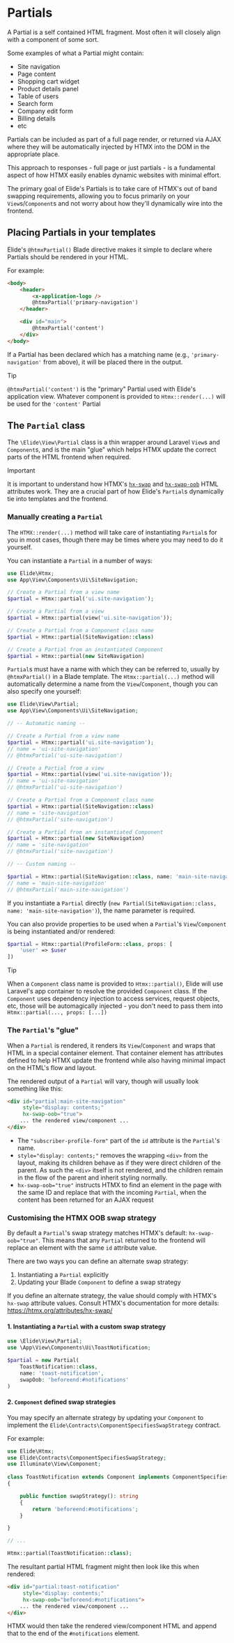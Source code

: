 # Partials

A Partial is a self contained HTML fragment. Most often it will closely align with a component of some sort.

Some examples of what a Partial might contain:

- Site navigation
- Page content
- Shopping cart widget
- Product details panel
- Table of users
- Search form
- Company edit form
- Billing details
- etc

Partials can be included as part of a full page render, or returned via AJAX where they will be automatically injected by HTMX into the DOM in the appropriate place.

This approach to responses - full page or just partials - is a fundamental aspect of how HTMX easily enables dynamic websites with minimal effort.

The primary goal of Elide's Partials is to take care of HTMX's out of band swapping requirements, allowing you to focus primarily on your `View`s/`Component`s and not worry about how they'll dynamically wire into the frontend. 

## Placing Partials in your templates

Elide's `@htmxPartial()` Blade directive makes it simple to declare where Partials should be rendered in your HTML.

For example:

```html
<body>
	<header>
		<x-application-logo />
		@htmxPartial('primary-navigation')
	</header>

	<div id="main">
		@htmxPartial('content')
	</div>
</body>
```

If a Partial has been declared which has a matching name (e.g., `'primary-navigation'` from above), it will be placed there in the output.

> [!TIP]
> `@htmxPartial('content')` is the "primary" Partial used with Elide's application view. Whatever component is provided to `Htmx::render(...)` will be used for the `'content'` Partial

## The `Partial` class

The `\Elide\View\Partial` class is a thin wrapper around Laravel `View`s and `Component`s, and is the main "glue" which helps HTMX update the correct parts of the HTML frontend when required.

> [!IMPORTANT]
> It is important to understand how HTMX's [`hx-swap`](https://htmx.org/attributes/hx-swap/) and [`hx-swap-oob`](https://htmx.org/attributes/hx-swap-oob/) HTML attributes work. They are a crucial part of how Elide's `Partial`s dynamically tie into templates and the frontend.
### Manually creating a `Partial`

The `HTMX::render(...)` method will take care of instantiating `Partial`s for you in most cases, though there may be times where you may need to do it yourself.

You can instantiate a `Partial` in a number of ways:

```php
use Elide\Htmx;
use App\View\Components\Ui\SiteNavigation;

// Create a Partial from a view name
$partial = Htmx::partial('ui.site-navigation');

// Create a Partial from a view
$partial = Htmx::partial(view('ui.site-navigation'));

// Create a Partial from a Component class name
$partial = Htmx::partial(SiteNavigation::class)

// Create a Partial from an instantiated Component
$partial = Htmx::partial(new SiteNavigation)
```

`Partial`s must have a name with which they can be referred to, usually by `@htmxPartial()` in a Blade template. The `Htmx::partial(...)` method will automatically determine a name from the `View`/`Component`, though you can also specify one yourself:

```php
use Elide\View\Partial;
use App\View\Components\Ui\SiteNavigation;

// -- Automatic naming --

// Create a Partial from a view name
$partial = Htmx::partial('ui.site-navigation');
// name = 'ui-site-navigation'
// @htmxPartial('ui-site-navigation')

// Create a Partial from a view
$partial = Htmx::partial(view('ui.site-navigation'));
// name = 'ui-site-navigation'
// @htmxPartial('ui-site-navigation')

// Create a Partial from a Component class name
$partial = Htmx::partial(SiteNavigation::class)
// name = 'site-navigation'
// @htmxPartial('site-navigation')

// Create a Partial from an instantiated Component
$partial = Htmx::partial(new SiteNavigation)
// name = 'site-navigation'
// @htmxPartial('site-navigation')

// -- Custom naming --

$partial = Htmx::partial(SiteNavigation::class, name: 'main-site-navigation')
// name = 'main-site-navigation'
// @htmxPartial('main-site-navigation')
```

If you instantiate a `Partial` directly (`new Partial(SiteNavigation::class, name: 'main-site-navigation')`), the name parameter is required.

You can also provide properties to be used when a `Partial`'s `View`/`Component` is being instantiated and/or rendered:

```php
$partial = Htmx::partial(ProfileForm::class, props: [
	'user' => $user
])
```

> [!TIP]
> When a `Component` class name is provided to `Htmx::partial()`, Elide will use Laravel's app container to resolve the provided `Component` class. If the `Component` uses dependency injection to access services, request objects, etc, those will be automagically injected - you don't need to pass them into `Htmx::partial(..., props: [...])`

### The `Partial`'s "glue"

When a `Partial` is rendered, it renders its `View`/`Component` and wraps that HTML in a special container element. That container element has attributes defined to help HTMX update the frontend while also having minimal impact on the HTML's flow and layout.

The rendered output of a `Partial` will vary, though will usually look something like this:

```html
<div id="partial:main-site-navigation" 
     style="display: contents;" 
     hx-swap-oob="true">
	... the rendered view/component ...
</div>
```

- The `"subscriber-profile-form"` part of the `id` attribute is the `Partial`'s name.
- `style="display: contents;"` removes the wrapping `<div>` from the layout, making its children behave as if they were direct children of the parent. As such the `<div>` itself is not rendered, and the children remain in the flow of the parent and inherit styling normally.
- `hx-swap-oob="true"` instructs HTMX to find an element in the page with the same ID and replace that with the incoming `Partial`, when the content has been returned for an AJAX request

### Customising the HTMX OOB swap strategy

By default a `Partial`'s swap strategy matches HTMX's default: `hx-swap-oob="true"`. This means that any `Partial` returned to the frontend will replace an element with the same `id` attribute value.

There are two ways you can define an alternate swap strategy:

1. Instantiating a `Partial` explicitly
2. Updating your Blade `Component` to define a swap strategy

If you define an alternate strategy, the value should comply with HTMX's `hx-swap` attribute values. Consult HTMX's documentation for more details: https://htmx.org/attributes/hx-swap/
#### 1. Instantiating a `Partial` with a custom swap strategy

```php
use \Elide\View\Partial;
use \App\View\Components\Ui\ToastNotification;

$partial = new Partial(
    ToastNotification::class,
    name: 'toast-notification',
    swapOob: 'beforeend:#notifications'
)

```

#### 2. `Component` defined swap strategies

You may specify an alternate strategy by updating your `Component` to implement the `Elide\Contracts\ComponentSpecifiesSwapStrategy` contract.

For example:

```php
use Elide\Htmx;
use Elide\Contracts\ComponentSpecifiesSwapStrategy;  
use Illuminate\View\Component;  
  
class ToastNotification extends Component implements ComponentSpecifiesSwapStrategy  
{

	public function swapStrategy(): string
	{
		return 'beforeend:#notifications';
	}

}

// ...

Htmx::partial(ToastNotification::class);
```

The resultant partial HTML fragment might then look like this when rendered:
```html
<div id="partial:toast-notification" 
     style="display: contents;" 
     hx-swap-oob="beforeend:#notifications">
	... the rendered view/component ...
</div>
```

HTMX would then take the rendered view/component HTML and append that to the end of the `#notifications` element.

